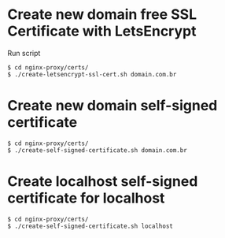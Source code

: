 # Create new domain free SSL Certificate with LetsEncrypt

Run script
```
$ cd nginx-proxy/certs/
$ ./create-letsencrypt-ssl-cert.sh domain.com.br
```

# Create new domain self-signed certificate

```
$ cd nginx-proxy/certs/
$ ./create-self-signed-certificate.sh domain.com.br
```

# Create localhost self-signed certificate for localhost

```
$ cd nginx-proxy/certs/
$ ./create-self-signed-certificate.sh localhost
```